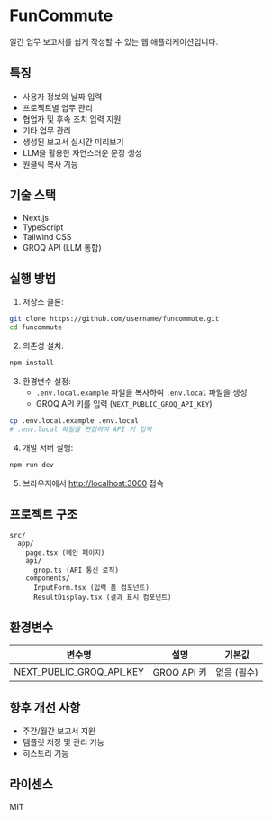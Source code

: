 # FunCommute

일간 업무 보고서를 쉽게 작성할 수 있는 웹 애플리케이션입니다.

## 특징

- 사용자 정보와 날짜 입력
- 프로젝트별 업무 관리
- 협업자 및 후속 조치 입력 지원
- 기타 업무 관리
- 생성된 보고서 실시간 미리보기
- LLM을 활용한 자연스러운 문장 생성
- 원클릭 복사 기능

## 기술 스택

- Next.js
- TypeScript
- Tailwind CSS
- GROQ API (LLM 통합)

## 실행 방법

1. 저장소 클론:

```bash
git clone https://github.com/username/funcommute.git
cd funcommute
```

2. 의존성 설치:

```bash
npm install
```

3. 환경변수 설정:
   - `.env.local.example` 파일을 복사하여 `.env.local` 파일을 생성
   - GROQ API 키를 입력 (`NEXT_PUBLIC_GROQ_API_KEY`)

```bash
cp .env.local.example .env.local
# .env.local 파일을 편집하여 API 키 입력
```

4. 개발 서버 실행:

```bash
npm run dev
```

5. 브라우저에서 [http://localhost:3000](http://localhost:3000) 접속

## 프로젝트 구조

```
src/
  app/
    page.tsx (메인 페이지)
    api/
      grop.ts (API 통신 로직)
    components/
      InputForm.tsx (입력 폼 컴포넌트)
      ResultDisplay.tsx (결과 표시 컴포넌트)
```

## 환경변수

| 변수명 | 설명 | 기본값 |
|--------|------|--------|
| NEXT_PUBLIC_GROQ_API_KEY | GROQ API 키 | 없음 (필수) |

## 향후 개선 사항

- 주간/월간 보고서 지원
- 템플릿 저장 및 관리 기능
- 히스토리 기능

## 라이센스

MIT
